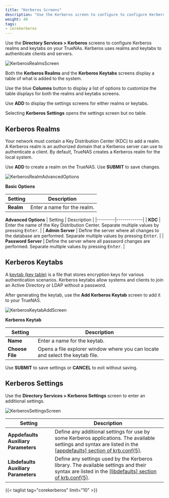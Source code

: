 ```yaml
---
title: "Kerberos Screens"
description: "Use the Kerberos screen to configure to configure Kerberos realms and keytabs on your TrueNAS"
weight: 40
tags:
- corekerberos
---
```



Use the **Directory Services > Kerberos** screens to configure Kerberos realms and keytabs on your TrueNAs. 
Kerberos uses realms and keytabs to authenticate clients and servers.

![KerberosRealmsScreen](/images/CORE/13.0/KerberosRealmsScreen.png "Kerberos Realms Screen")

Both the **Kerberos Realms** and the **Kerberos Keytabs** screens display a table of what is added to the system. 

Use the blue **Columns** button to display a list of options to customize the table displays for both the realms and keytabs screens.

Use **ADD** to display the settings screens for either realms or keytabs.

Selecting **Kerberos Settings** opens the settings screen but no table.

## Kerberos Realms

Your network must contain a Key Distribution Center (KDC) to add a realm.
A Kerberos realm is an authorized domain that a Kerberos server can use to authenticate a client.
By default, TrueNAS creates a Kerberos realm for the local system.

Use **ADD** to create a realm on the TrueNAS. Use **SUBMIT** to save changes.

![KerberosRealmAdvancedOptions](/images/CORE/13.0/KerberosRealmAdvancedOptions.png "Kerberos Realm Add Screen")

**Basic Options**

| Setting | Description |
|---------|-------------|
| **Realm** | Enter a name for the realm. |

**Advanced Options**
| Setting | Description |
|---------|-------------|
| **KDC** | Enter the name of the Key Distribution Center. Separate multiple values by pressing <kbd>Enter</kbd>. |
| **Admin Server** | Define the server where all changes to the database are performed. Separate multiple values by pressing <kbd>Enter</kbd>. |
| **Password Server** | Define the server where all password changes are performed. Separate multiple values by pressing <kbd>Enter</kbd>. |

## Kerberos Keytabs

A [keytab (key table)](https://web.mit.edu/kerberos/krb5-devel/doc/basic/keytab_def.html) is a file that stores encryption keys for various authentication scenarios.
Kerberos keytabs allow systems and clients to join an Active Directory or LDAP without a password.

After generating the keytab, use the **Add Kerberos Keytab** screen to add it to your TrueNAS.

![KerberosKeytabAddScreen](/images/CORE/13.0/KerberosKeytabAddScreen.png "Kerberos Keytab Add Screen")

**Kerberos Keytab**

| Setting | Description |
|---------|-------------|
| **Name** | Enter a name for the keytab. |
| **Choose File** | Opens a file explorer window where you can locate and select the keytab file. |

Use **SUBMIT** to save settings or **CANCEL** to exit without saving.

## Kerberos Settings

Use the  **Directory Services > Kerberos Settings** screen to enter an additional settings.

![KerberosSettingsScreen](/images/CORE/13.0/KerberosSettingsScreen.png "Kerberos Settings")

| Setting | Description |
|---------|-------------|
| **Appdefaults Auxiliary Parameters** | Define any additional settings for use by some Kerberos applications. The available settings and syntax are listed in the [[appdefaults] section of krb.conf(5)](https://web.mit.edu/kerberos/krb5-1.12/doc/admin/conf_files/krb5_conf.html#appdefaults). |
| **Libdefaults Auxiliary Parameters** | Define any settings used by the Kerberos library. The available settings and their syntax are listed in the [[libdefaults] section of krb.conf(5)](https://web.mit.edu/kerberos/krb5-1.12/doc/admin/conf_files/krb5_conf.html#libdefaults). |

{{< taglist tag="corekerberos" limit="10" >}}
